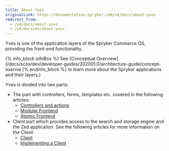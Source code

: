 ```yaml
---
title: About Yves
originalLink: https://documentation.spryker.com/v4/docs/about-yves
redirect_from:
  - /v4/docs/about-yves
  - /v4/docs/en/about-yves
---
```


Yves is one of the application layers of the Spryker Commerce OS, providing the front-end functionality. 

{% info_block infoBox %}
See [Conceptual Overview](/docs/scos/dev/developer-guides/202001.0/architecture-guide/concept-overvie
{% endinfo_block %} to learn more about the Spryker applications and their layers.)

Yves is divided into two parts:

* The part with controllers, forms, templates etc. covered in the following articles:
    * [Controllers and actions](https://documentation.spryker.com/v4/docs/yves-controllers-actions )
    * [Modular Frontend](/docs/scos/dev/developer-guides/202001.0/development-guide/back-end/yves/modular-fronten)
    * [Atomic Frontend](https://documentation.spryker.com/v4/docs/atomic-frontend)
 * Client part which provides access to the search and storage engine and the Zed application. See the following articles for more information on the Client:
     * [Client](https://documentation.spryker.com/v4/docs/client )
     * [Implementing a Client](https://documentation.spryker.com/v4/docs/implementing-a-client )
